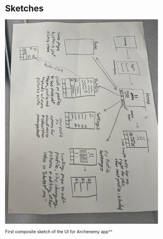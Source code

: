 # Sketches

![Sketch for Archenemy page-flow](UX_Sketch.jpg)

First composite sketch of the UI for Archenemy app^^
